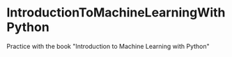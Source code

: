 # IntroductionToMachineLearningWithPython
Practice with the book "Introduction to Machine Learning with Python"
